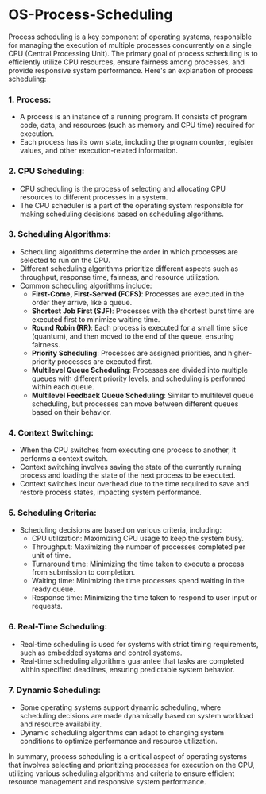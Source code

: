 # OS-Process-Scheduling
Process scheduling is a key component of operating systems, responsible for managing the execution of multiple processes concurrently on a single CPU (Central Processing Unit). The primary goal of process scheduling is to efficiently utilize CPU resources, ensure fairness among processes, and provide responsive system performance. Here's an explanation of process scheduling:

### 1. **Process**:
   - A process is an instance of a running program. It consists of program code, data, and resources (such as memory and CPU time) required for execution.
   - Each process has its own state, including the program counter, register values, and other execution-related information.

### 2. **CPU Scheduling**:
   - CPU scheduling is the process of selecting and allocating CPU resources to different processes in a system.
   - The CPU scheduler is a part of the operating system responsible for making scheduling decisions based on scheduling algorithms.

### 3. **Scheduling Algorithms**:
   - Scheduling algorithms determine the order in which processes are selected to run on the CPU.
   - Different scheduling algorithms prioritize different aspects such as throughput, response time, fairness, and resource utilization.
   - Common scheduling algorithms include:
     - **First-Come, First-Served (FCFS)**: Processes are executed in the order they arrive, like a queue.
     - **Shortest Job First (SJF)**: Processes with the shortest burst time are executed first to minimize waiting time.
     - **Round Robin (RR)**: Each process is executed for a small time slice (quantum), and then moved to the end of the queue, ensuring fairness.
     - **Priority Scheduling**: Processes are assigned priorities, and higher-priority processes are executed first.
     - **Multilevel Queue Scheduling**: Processes are divided into multiple queues with different priority levels, and scheduling is performed within each queue.
     - **Multilevel Feedback Queue Scheduling**: Similar to multilevel queue scheduling, but processes can move between different queues based on their behavior.

### 4. **Context Switching**:
   - When the CPU switches from executing one process to another, it performs a context switch.
   - Context switching involves saving the state of the currently running process and loading the state of the next process to be executed.
   - Context switches incur overhead due to the time required to save and restore process states, impacting system performance.

### 5. **Scheduling Criteria**:
   - Scheduling decisions are based on various criteria, including:
     - CPU utilization: Maximizing CPU usage to keep the system busy.
     - Throughput: Maximizing the number of processes completed per unit of time.
     - Turnaround time: Minimizing the time taken to execute a process from submission to completion.
     - Waiting time: Minimizing the time processes spend waiting in the ready queue.
     - Response time: Minimizing the time taken to respond to user input or requests.

### 6. **Real-Time Scheduling**:
   - Real-time scheduling is used for systems with strict timing requirements, such as embedded systems and control systems.
   - Real-time scheduling algorithms guarantee that tasks are completed within specified deadlines, ensuring predictable system behavior.

### 7. **Dynamic Scheduling**:
   - Some operating systems support dynamic scheduling, where scheduling decisions are made dynamically based on system workload and resource availability.
   - Dynamic scheduling algorithms can adapt to changing system conditions to optimize performance and resource utilization.

In summary, process scheduling is a critical aspect of operating systems that involves selecting and prioritizing processes for execution on the CPU, utilizing various scheduling algorithms and criteria to ensure efficient resource management and responsive system performance.
